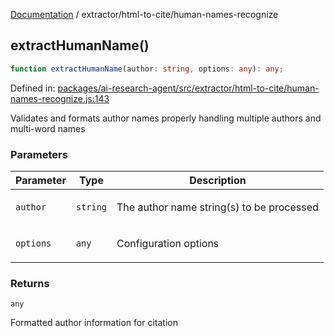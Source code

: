 [Documentation](../../modules.md) / extractor/html-to-cite/human-names-recognize

## extractHumanName()

```ts
function extractHumanName(author: string, options: any): any;
```

Defined in: [packages/ai-research-agent/src/extractor/html-to-cite/human-names-recognize.js:143](https://github.com/vtempest/ai-research-agent/tree/master/packages/ai-research-agent/src/extractor/html-to-cite/human-names-recognize.js#L143)

Validates and formats author names properly handling multiple authors and multi-word names

### Parameters

<table>
<thead>
<tr>
<th>Parameter</th>
<th>Type</th>
<th>Description</th>
</tr>
</thead>
<tbody>
<tr>
<td>

`author`

</td>
<td>

`string`

</td>
<td>

The author name string(s) to be processed

</td>
</tr>
<tr>
<td>

`options`

</td>
<td>

`any`

</td>
<td>

Configuration options

</td>
</tr>
</tbody>
</table>

### Returns

`any`

Formatted author information for citation
